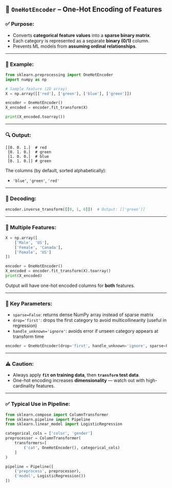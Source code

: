 ## 🔹 `OneHotEncoder` – One-Hot Encoding of Features

### ✅ Purpose:

* Converts **categorical feature values** into a **sparse binary matrix**.
* Each category is represented as a separate **binary (0/1)** column.
* Prevents ML models from **assuming ordinal relationships**.

---

### 📌 Example:

```python
from sklearn.preprocessing import OneHotEncoder
import numpy as np

# Sample feature (2D array)
X = np.array([['red'], ['green'], ['blue'], ['green']])

encoder = OneHotEncoder()
X_encoded = encoder.fit_transform(X)

print(X_encoded.toarray())
```

---

### 🔍 Output:

```plaintext
[[0. 0. 1.]  # red
 [0. 1. 0.]  # green
 [1. 0. 0.]  # blue
 [0. 1. 0.]] # green
```

The columns (by default, sorted alphabetically):

* `'blue'`, `'green'`, `'red'`

---

### 🔄 Decoding:

```python
encoder.inverse_transform([[0, 1, 0]])  # Output: [['green']]
```

---

### 🔧 Multiple Features:

```python
X = np.array([
    ['Male', 'US'],
    ['Female', 'Canada'],
    ['Female', 'US']
])

encoder = OneHotEncoder()
X_encoded = encoder.fit_transform(X).toarray()
print(X_encoded)
```

Output will have one-hot encoded columns for **both** features.

---

### 📌 Key Parameters:

* `sparse=False`: returns dense NumPy array instead of sparse matrix
* `drop='first'`: drops the first category to avoid multicollinearity (useful in regression)
* `handle_unknown='ignore'`: avoids error if unseen category appears at transform time

```python
encoder = OneHotEncoder(drop='first', handle_unknown='ignore', sparse=False)
```

---

### ⚠️ Caution:

* Always apply **`fit` on training data**, then **`transform` test data**.
* One-hot encoding increases **dimensionality** — watch out with high-cardinality features.

---

### ✅ Typical Use in Pipeline:

```python
from sklearn.compose import ColumnTransformer
from sklearn.pipeline import Pipeline
from sklearn.linear_model import LogisticRegression

categorical_cols = ['color', 'gender']
preprocessor = ColumnTransformer(
    transformers=[
        ('cat', OneHotEncoder(), categorical_cols)
    ]
)

pipeline = Pipeline([
    ('preprocess', preprocessor),
    ('model', LogisticRegression())
])
```
